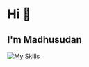 # Hi 👋
## I'm Madhusudan

[![My Skills](https://skillicons.dev/icons?i=js,html,css,php,react,nextjs,express,django,tailwind,bootstrap,mysql,mongodb,figma,github)](https://skillicons.dev)
